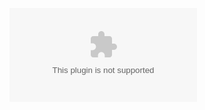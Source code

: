 
![](https://github.com/Muxiaaaa/520432910014-Muxiarefu/blob/main/%E7%AC%AC%E5%9B%9B%E6%AC%A1/%E6%A1%88%E4%BE%8B.docx)
